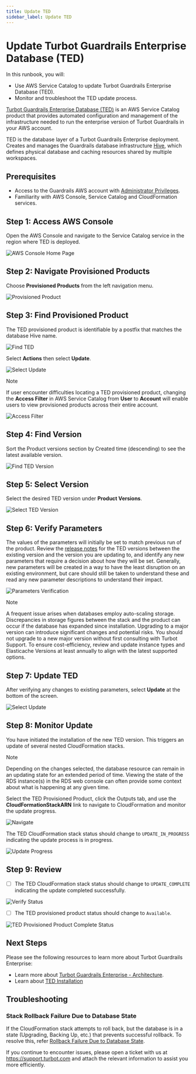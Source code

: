 ```yaml
---
title: Update TED
sidebar_label: Update TED
---
```


# Update Turbot Guardrails Enterprise Database (TED)

In this runbook, you will:
- Use AWS Service Catalog to update Turbot Guardrails Enterprise Database (TED).
- Monitor and troubleshoot the TED update process.

[Turbot Guardrails Enterprise Database (TED)](/guardrails/docs/reference/glossary#turbot-guardrails-enterprise-database-ted) is an AWS Service Catalog product that provides automated configuration and management of the infrastructure needed to run the enterprise version of Turbot Guardrails in your AWS account.

TED is the database layer of a Turbot Guardrails Enterprise deployment. Creates and manages the Guardrails database infrastructure [Hive](https://turbot.com/guardrails/docs/reference/glossary#hive), which defines physical database and caching resources shared by multiple workspaces.

## Prerequisites

- Access to the Guardrails AWS account with [Administrator Privileges](/guardrails/docs/enterprise/FAQ/admin-permissions).
- Familiarity with AWS Console, Service Catalog and CloudFormation services.

## Step 1: Access AWS Console

Open the AWS Console and navigate to the Service Catalog service in the region where TED is deployed.

![AWS Console Home Page](/images/docs/guardrails/runbooks/enterprise-install/update-ted/ted-update-aws-console.png)

## Step 2: Navigate Provisioned Products

Choose **Provisioned Products** from the left navigation menu.

![Provisioned Product](/images/docs/guardrails/runbooks/enterprise-install/update-ted/ted-update-service-catalog.png)

## Step 3: Find Provisioned Product

The TED provisioned product is identifiable by a postfix that matches the database Hive name.

![Find TED](/images/docs/guardrails/runbooks/enterprise-install/update-ted/update-ted-find-ted.png)

Select **Actions** then select **Update**.

![Select Update](/images/docs/guardrails/runbooks/enterprise-install/update-ted/update-ted-actions-update.png)

> [!NOTE]
> If user encounter difficulties locating a TED provisioned product, changing the **Access Filter** in AWS Service Catalog from **User** to **Account** will enable users to view provisioned products across their entire account.

![Access Filter](/images/docs/guardrails/runbooks/enterprise-install/update-ted/ted-update-access-filter.png)

## Step 4: Find Version

Sort the Product versions section by Created time (descending) to see the latest available version.

![Find TED Version](/images/docs/guardrails/runbooks/enterprise-install/update-ted/update-ted-find-versions.png)

## Step 5: Select Version

Select the desired TED version under **Product Versions**.

![Select TED Version](/images/docs/guardrails/runbooks/enterprise-install/update-ted/update-ted-select-version.png)

## Step 6: Verify Parameters

The values of the parameters will initially be set to match previous run of the product. Review the [release notes](https://turbot.com/guardrails/changelog?tag=ted) for the TED versions between the existing version and the version you are updating to, and identify any new parameters that require a decision about how they will be set. Generally, new parameters will be created in a way to have the least disruption on an existing environment, but care should still be taken to understand these and read any new parameter descriptions to understand their impact.

![Parameters Verification](/images/docs/guardrails/runbooks/enterprise-install/update-ted/update-ted-verify-parameters.png)

> [!NOTE]
> A frequent issue arises when databases employ auto-scaling storage. Discrepancies in storage figures between the stack and the product can occur if the database has expanded since installation.
> Upgrading to a major version can introduce significant changes and potential risks. You should not upgrade to a new major version without first consulting with Turbot Support.
> To ensure cost-efficiency, review and update instance types and Elasticache Versions at least annually to align with the latest supported options.

## Step 7: Update TED

After verifying any changes to existing parameters, select **Update** at the bottom of the screen.

![Select Update](/images/docs/guardrails/runbooks/enterprise-install/update-ted/update-ted-select-update.png)

## Step 8: Monitor Update

You have initiated the installation of the new TED version. This triggers an update of several nested CloudFormation stacks.

> [!NOTE]
> Depending on the changes selected, the database resource can remain in an updating state for an extended period of time. Viewing the state of the RDS instance(s) in the RDS web console can often provide some context about what is happening at any given time.

Select the TED Provisioned Product, click the Outputs tab, and use the **CloudFormationStackARN** link to navigate to CloudFormation and monitor the update progress.

![Navigate ](/images/docs/guardrails/runbooks/enterprise-install/update-ted/update-ted-navigate-cfn.png)

The TED CloudFormation stack status should change to `UPDATE_IN_PROGRESS` indicating the update process is in progress.

![Update Progress ](/images/docs/guardrails/runbooks/enterprise-install/update-ted/update-ted-update-cfn-progress.png)

## Step 9: Review

- [ ] The TED CloudFormation stack status should change to `UPDATE_COMPLETE` indicating the update completed successfully.

![Verify Status](/images/docs/guardrails/runbooks/enterprise-install/update-ted/update-ted-cfn-complete.png)

- [ ] The TED provisioned product status should change to `Available`.

![TED Provisioned Product Complete Status](/images/docs/guardrails/runbooks/enterprise-install/update-ted/update-ted-update-complete.png)

## Next Steps

Please see the following resources to learn more about Turbot Guardrails Enterprise:

- Learn more about [Turbot Guardrails Enterprise - Architecture](/guardrails/docs/enterprise/architecture).
- Learn about [TED Installation](/guardrails/docs/enterprise/installation/ted-installation)

## Troubleshooting

### Stack Rollback Failure Due to Database State

If the CloudFormation stack attempts to roll back, but the database is in a state (Upgrading, Backing Up, etc.) that prevents successful rollback. To resolve this, refer [Rollback Failure Due to Database State](/guardrails/docs/runbooks/troubleshooting/database-instance-not-in-available-state#database-instance-not-in-available-state).


If you continue to encounter issues, please open a ticket with us at https://support.turbot.com and attach the relevant information to assist you more efficiently.
